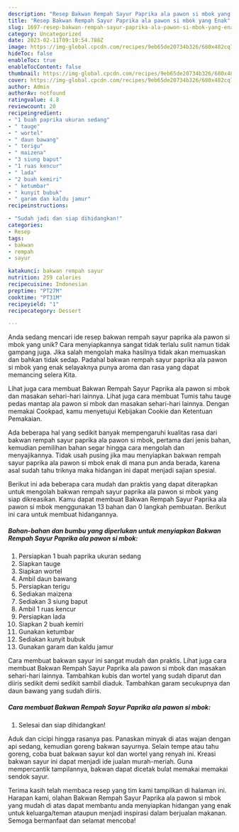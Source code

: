 ```yaml
---
description: "Resep Bakwan Rempah Sayur Paprika ala pawon si mbok yang Enak"
title: "Resep Bakwan Rempah Sayur Paprika ala pawon si mbok yang Enak"
slug: 1697-resep-bakwan-rempah-sayur-paprika-ala-pawon-si-mbok-yang-enak
category: Uncategorized
date: 2023-02-11T09:19:54.788Z
image: https://img-global.cpcdn.com/recipes/9eb65de20734b326/680x482cq70/bakwan-rempah-sayur-paprika-ala-pawon-si-mbok-foto-resep-utama.jpg
hideToc: false
enableToc: true
enableTocContent: false
thumbnail: https://img-global.cpcdn.com/recipes/9eb65de20734b326/680x482cq70/bakwan-rempah-sayur-paprika-ala-pawon-si-mbok-foto-resep-utama.jpg
cover: https://img-global.cpcdn.com/recipes/9eb65de20734b326/680x482cq70/bakwan-rempah-sayur-paprika-ala-pawon-si-mbok-foto-resep-utama.jpg
author: Admin
authorAv: notfound
ratingvalue: 4.8
reviewcount: 20
recipeingredient:
- "1 buah paprika ukuran sedang"
- " tauge"
- " wortel"
- " daun bawang"
- " terigu"
- " maizena"
- "3 siung baput"
- "1 ruas kencur"
- " lada"
- "2 buah kemiri"
- " ketumbar"
- " kunyit bubuk"
- " garam dan kaldu jamur"
recipeinstructions:

- "Sudah jadi dan siap dihidangkan!"
categories:
- Resep
tags:
- bakwan
- rempah
- sayur

katakunci: bakwan rempah sayur 
nutrition: 259 calories
recipecuisine: Indonesian
preptime: "PT27M"
cooktime: "PT31M"
recipeyield: "1"
recipecategory: Dessert

---
```





Anda sedang mencari ide resep bakwan rempah sayur paprika ala pawon si mbok yang unik? Cara menyiapkannya sangat tidak terlalu sulit namun tidak gampang juga. Jika salah mengolah maka hasilnya tidak akan memuaskan dan bahkan tidak sedap. Padahal bakwan rempah sayur paprika ala pawon si mbok yang enak selayaknya punya aroma dan rasa yang dapat memancing selera Kita.





Lihat juga cara membuat Bakwan Rempah Sayur Paprika ala pawon si mbok dan masakan sehari-hari lainnya. Lihat juga cara membuat Tumis tahu tauge pedas mantap ala pawon si mbok dan masakan sehari-hari lainnya. Dengan memakai Cookpad, kamu menyetujui Kebijakan Cookie dan Ketentuan Pemakaian.

Ada beberapa hal yang sedikit banyak mempengaruhi kualitas rasa dari bakwan rempah sayur paprika ala pawon si mbok, pertama dari jenis bahan, kemudian pemilihan bahan segar hingga cara mengolah dan menyajikannya. Tidak usah pusing jika mau menyiapkan bakwan rempah sayur paprika ala pawon si mbok enak di mana pun anda berada, karena asal sudah tahu triknya maka hidangan ini dapat menjadi sajian spesial.






Berikut ini ada beberapa cara mudah dan praktis yang dapat diterapkan untuk mengolah bakwan rempah sayur paprika ala pawon si mbok yang siap dikreasikan. Kamu dapat membuat Bakwan Rempah Sayur Paprika ala pawon si mbok menggunakan 13 bahan dan 0 langkah pembuatan. Berikut ini cara untuk membuat hidangannya.

<!--inarticleads1-->

##### Bahan-bahan dan bumbu yang diperlukan untuk menyiapkan Bakwan Rempah Sayur Paprika ala pawon si mbok:

1. Persiapkan 1 buah paprika ukuran sedang
1. Siapkan  tauge
1. Siapkan  wortel
1. Ambil  daun bawang
1. Persiapkan  terigu
1. Sediakan  maizena
1. Sediakan 3 siung baput
1. Ambil 1 ruas kencur
1. Persiapkan  lada
1. Siapkan 2 buah kemiri
1. Gunakan  ketumbar
1. Sediakan  kunyit bubuk
1. Gunakan  garam dan kaldu jamur


Cara membuat bakwan sayur ini sangat mudah dan praktis. Lihat juga cara membuat Bakwan Rempah Sayur Paprika ala pawon si mbok dan masakan sehari-hari lainnya. Tambahkan kubis dan wortel yang sudah diparut dan diiris sedikit demi sedikit sambil diaduk. Tambahkan garam secukupnya dan daun bawang yang sudah diiris. 

<!--inarticleads2-->

##### Cara membuat Bakwan Rempah Sayur Paprika ala pawon si mbok:


1. Selesai dan siap dihidangkan!

Aduk dan cicipi hingga rasanya pas. Panaskan minyak di atas wajan dengan api sedang, kemudian goreng bakwan sayurnya. Selain tempe atau tahu goreng, coba buat bakwan sayur kol dan wortel yang renyah ini. Kreasi bakwan sayur ini dapat menjadi ide jualan murah-meriah. Guna mempercantik tampilannya, bakwan dapat dicetak bulat memakai memakai sendok sayur. 

Terima kasih telah membaca resep yang tim kami tampilkan di halaman ini. Harapan kami, olahan Bakwan Rempah Sayur Paprika ala pawon si mbok yang mudah di atas dapat membantu anda menyiapkan hidangan yang enak untuk keluarga/teman ataupun menjadi inspirasi dalam berjualan makanan. Semoga bermanfaat dan selamat mencoba!
